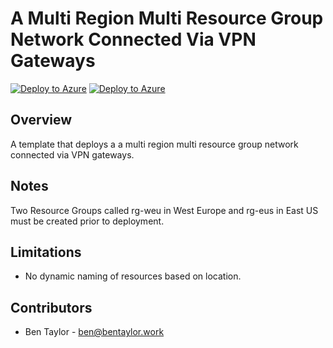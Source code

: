 # A Multi Region Multi Resource Group Network Connected Via VPN Gateways

[![Deploy to Azure](http://azuredeploy.net/deploybutton.png)](https://portal.azure.com/#create/Microsoft.Template/uri/https%3A%2F%2Fraw.githubusercontent.com%2Fbentaylorwork%2Fazure-arm-templates%2Fmaster%2Fvnet-multi-region-multi-resource-group%2Fazuredeploy.json)
[![Deploy to Azure](http://armviz.io/visualizebutton.png)](https://armviz.io/#/?load=https%3A%2F%2Fraw.githubusercontent.com%2Fbentaylorwork%2Fazure-arm-templates%2Fmaster%2Fvnet-multi-region-multi-resource-group%2Fazuredeploy.json)

## Overview
A template that deploys a a multi region multi resource group network connected via VPN gateways.

## Notes
Two Resource Groups called rg-weu in West Europe and rg-eus in East US must be created prior to deployment.

## Limitations
* No dynamic naming of resources based on location.

## Contributors
* Ben Taylor - ben@bentaylor.work